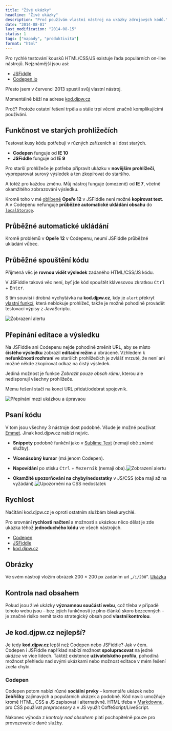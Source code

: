 ```yaml
---
title: "Živé ukázky"
headline: "Živé ukázky"
description: "Proč používám vlastní nástroj na ukázky zdrojových kódů."
date: "2014-08-01"
last_modification: "2014-08-15"
status: 1
tags: ["napady", "produktivita"]
format: "html"
---
```


<p>Pro rychlé testování kousků HTML/CSS/JS existuje řada populárních on-line nástrojů. Nejznámější jsou asi:</p>

<ul>
  <li><a href="http://jsfiddle.net/">JSFiddle</a></li>
  <li><a href="http://codepen.io/pen">Codepen.io</a></li>
</ul>

<p>Přesto jsem v červenci 2013 spustil svůj vlastní nástroj.</p>

<p>Momentálně běží na adrese <a href="http://kod.djpw.cz">kod.djpw.cz</a></p>

<p>Proč? Protože ostatní řešení trpěla a stále trpí věcmi značně komplikujícími používání.</p>



<h2 id="stare-prohlizece">Funkčnost ve starých prohlížečích</h2>

<p>Testovat kusy kódu potřebuji v různých zařízeních a i dost starých.</p>

<ul>
  <li><b>Codepen</b> funguje od <b>IE 10</b></li>
  <li><b>JSFiddle</b> funguje od <b>IE 9</b></li>
</ul>

<p>Pro starší prohlížeče je potřeba připravit ukázku v <b>novějším prohlížeči</b>, vypreparovat surový výsledek a ten zkopírovat do staršího.</p>

<p>A totéž pro každou změnu. Můj nástroj funguje (omezeně) od <b>IE 7</b>, včetně okamžitého zobrazování výsledku.</p>

<p>Kromě toho v mé <a href="/opera">oblíbené</a> <b>Opeře 12</b> v JSFiddle není možné <b>kopírovat text</b>. A v Codepenu nefunguje <b>průběžné automatické ukládání obsahu</b> do <a href="/zalohovani-formularu"><code>localStorage</code></a>.</p>



<h2 id="prubezne-ukladani">Průběžné automatické ukládání</h2>

<p>Kromě problémů v <b>Opeře 12</b> v Codepenu, neumí JSFiddle průběžné ukládání vůbec.</p>



<h2 id="prubezne-spousteni">Průběžné spouštění kódu</h2>

<p>Příjmená věc je <b>rovnou vidět výsledek</b> zadaného HTML/CSS/JS kódu.</p>

<p>V JSFiddle taková věc není, byť jde kód spouštět klávesovou zkratkou <kbd>Ctrl</kbd> + <kbd>Enter</kbd>.</p>

<p>S tím souvisí i drobná vychytávka na <b>kod.djpw.cz</b>, kdy je <code>alert</code> překryt <a href="/vlastni-alert">vlastní funkcí</a>, která neblokuje prohlížeč, takže je možné pohodlně provádět testovací výpisy z JavaScriptu.</p>

<p><img src="/files/zive-ukazky/vlastni-alert.png" alt="Zobrazení alertu" class="border"></p>



<h2 id="prepinani">Přepínání editace a výsledku</h2>

<p>Na JSFiddle ani Codepenu nejde pohodlně změnit URL, aby se místo <b>čistého výsledku</b> zobrazil <b>editační režim</b> a obráceně. Vzhledem k <b>nefunkčnosti rozhraní</b> ve starších prohlížečích je zvlášť mrzuté, že není ani možné někde zkopírovat odkaz na čistý výsledek.</p>

<p>Jediná možnost je funkce <i>Zobrazit pouze obsah rámu</i>, kterou ale nedisponují všechny prohlížeče.</p>

<p>Mému řešení stačí na konci URL přidat/odebrat spojovník.</p>

<p><img src="/files/zive-ukazky/url-spojovnik.gif" alt="Přepínání mezi ukázkou a úpravaou" class="border"></p>



<h2 id="psani-kodu">Psaní kódu</h2>

<p>V tom jsou všechny 3 nástroje dost podobné. Všude je možné používat <a href="/emmet">Emmet</a>. Jinak kod.djpw.cz nabízí nejvíc.</p>

<ul>
  <li>
    <p><b>Snippety</b> podobně funkční jako v <a href="/sublime-text">Sublime Text</a> (nemají obě známé služby).</p></li>
  
  <li><p><b>Vícenásobný kursor</b> (má jenom Codepen).</p></li>
  
  <li><p><b>Napovídání</b> po stisku <kbd>Ctrl</kbd> + <kbd>Mezerník</kbd> (nemají oba).<img src="/files/zive-ukazky/napovidani.png" alt="Zobrazení alertu" class="border"></p></li>
  
  <li><p><b>Okamžité upozorňování na chyby/nedostatky</b> v JS/CSS (oba mají až na vyžádání).<img src="/files/zive-ukazky/css-upozorneni.png" alt="Upozornění na CSS nedostatek" class="border"></p></li>
</ul>







<h2 id="rychlost">Rychlost</h2>

<p>Načítání kod.djpw.cz je oproti ostatním službám bleskurychlé.</p>

<p>Pro srovnání <b>rychlosti načtení</b> a možnosti s ukázkou něco dělat je zde ukázka téhož <b>jednoduchého kódu</b> ve všech nástrojích.</p>

<ul>
  <li><a href="http://codepen.io/anon/pen/KsfEH">Codepen</a></li>
  <li><a href="http://jsfiddle.net/7cSkp/">JSFiddle</a></li>
  <li><a href="http://kod.djpw.cz/eueb">kod.djpw.cz</a></li>
</ul>


<h2 id="obrazky">Obrázky</h2>

<p>Ve svém nástroji vložím obrázek 200 × 200 px zadáním url „<code>/i/200</code>“. <a href="http://kod.djpw.cz/cueb">Ukázka</a></p>



<h2 id="kontrola-nad-obsahem">Kontrola nad obsahem</h2>

<p>Pokud jsou živé ukázky <b>významnou součástí webu</b>, což třeba v případě tohoto webu jsou – bez jejich funkčnosti je plno článků skoro bezcenných – je značné risiko nemít takto strategický obsah pod <b>vlastní kontrolou</b>.</p>


<h2 id="nejlepší">Je kod.djpw.cz nejlepší?</h2>

<p>Je tedy <b>kod.djpw.cz</b> lepší než Codepen nebo JSFiddle? Jak v čem. Codepen i JSFiddle například nabízí možnost <b>spolupracovat</b> na jedné <i>ukázce</i> ve více lidech. Taktéž existence <b>uživatelského profilu</b>, pohodlná možnost přehledu nad svými ukázkami nebo možnost editace v mém řešení zcela chybí.</p>

<h3>Codepen</h3>
<p>Codepen potom nabízí různé <b>sociální prvky</b> – komentáře ukázek nebo <b>žebříčky</b> zajímavých a populárních ukázek a podobně. Kód navíc umožňuje kromě HTML, CSS a JS zapisovat i alternativně. HTML třeba v <a href="/markdown">Markdownu</a>, pro CSS používat <i>preprocesory</i> a v JS využít CoffeScript/LiveScript.</p>

<p>Nakonec výhoda z <i>kontroly nad obsahem</i> platí pochopitelně pouze pro provozovatele dané služby.</p>